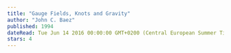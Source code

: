 ```yaml
---
title: "Gauge Fields, Knots and Gravity"
author: "John C. Baez"
published: 1994
dateRead: Tue Jun 14 2016 00:00:00 GMT+0200 (Central European Summer Time)
stars: 4
---
```


